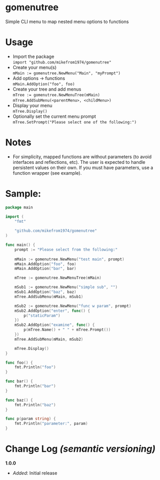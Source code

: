 # gomenutree
Simple CLI menu to map nested menu options to functions

# Usage
* Import the package <br />
  `import "github.com/mikefrom1974/gomenutree"`
* Create your menu(s) <br />
  `mMain := gomenutree.NewMenu("Main", "myPrompt")`
* Add options -> functions <br />
  `mMain.AddOption("foo", foo)`
* Create your tree and add menus <br />
  `mTree := gomenutree.NewMenuTree(mMain)` <br />
  `mTree.AddSubMenu(<parentMenu>, <childMenu>)`
* Display your menu<br />
  `mTree.Display()`
* Optionally set the current menu prompt <br />
  `mTree.SetPrompt("Please select one of the following:")`

# Notes
* For simplicity, mapped functions are without parameters 
  (to avoid interfaces and reflections, etc). The user is
  expected to handle persistent values on their own.
  If you must have parameters, use a function wrapper
  (see example).

# Sample:
```go
package main

import (
	"fmt"
	
	"github.com/mikefrom1974/gomenutree"
)

func main() {
	prompt := "Please select from the following:"
	
	mMain := gomenutree.NewMenu("test main", prompt)
	mMain.AddOption("foo", foo)
	mMain.AddOption("bar", bar)

	mTree := gomenutree.NewMenuTree(mMain)

	mSub1 := gomenutree.NewMenu("simple sub", "")
	mSub1.AddOption("baz", baz)
	mTree.AddSubMenu(mMain, mSub1)

	mSub2 := gomenutree.NewMenu("func w param", prompt)
	mSub2.AddOption("enter", func() {
		p("staticParam")
	})
	mSub2.AddOption("examine", func() {
		p(mTree.Name() + " " + mTree.Prompt())
	})
	mTree.AddSubMenu(mMain, mSub2)

	mTree.Display()
}

func foo() {
	fmt.Println("foo")
}

func bar() {
	fmt.Println("bar")
}

func baz() {
	fmt.Println("baz")
}

func p(param string) {
	fmt.Println("parameter:", param)
}
```

# Change Log _(semantic versioning)_
**1.0.0**
* *Added*: Initial release